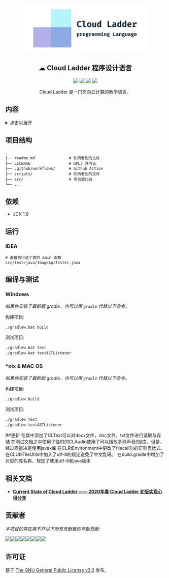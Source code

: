<div align="center">
  <img src="assets/cover_photo.png" width="400px" alt="BIThesis Icon">

## ☁ Cloud Ladder 程序设计语言

[![](https://flat.badgen.net/github/status/BIT-SYS/cloud-ladder)]()
[![](https://flat.badgen.net/github/contributors/BIT-SYS/cloud-ladder)]()
[![](https://badgen.net/github/open-issues/BIT-SYS/cloud-ladder)]()
[![](https://flat.badgen.net/github/license/BIT-SYS/cloud-ladder?color=purple)]()

Cloud Ladder 是一门面向云计算的教学语言。

</div>


## 内容
<details>
<summary>点击以展开</summary>

- [项目结构](#项目结构)
- [依赖](#依赖)
- [运行](#运行)
  * [IDEA](#idea)
- [编译与测试](#编译与测试)
  * [Windows](#windows)
  * [*nix & MAC OS](#*nix-%26-mac-os)
- [更新](#更新)
- [相关文档](#相关文档)
- [贡献者](#贡献者)
- [许可证](#许可证)
</details>


## 项目结构

```
.
├── readme.md               # 你所看到的文件
├── LICENSE                 # GPL3 许可证
├── .github/workflows/      # Github Action
├── scripts/                # 你所看到的文件
├── src/                    # 项目源代码
└── ...
```

## 依赖

- JDK 1.8

## 运行

### IDEA

```
# 直接执行这个类的 main 函数
src/test/java/ImageApiTester.java
```

## 编译与测试

### Windows

*如果你安装了最新版 gradle，也可以用 `gradle` 代替以下命令。*

构建项目:

```bash
./gradlew.bat build
```

测试项目:

```bash
./gradlew.bat test
./gradlew.bat testASTListener

```

### *nix & MAC OS

*如果你安装了最新版 gradle，也可以用 `gradle` 代替以下命令。*

构建项目:

```bash
./gradlew build
```

测试项目:

```bash
./gradlew test
./gradlew testASTListener

```

##更新
在其中添加了CLText可以对docx文件，doc文件，txt文件进行读取与存储
在测试文档之中使用了临时的CLAudio使用了可以播放多种声音的jl库，但是，经过商量决定使用javax库
在CLRtEnvironment中更改了filecall时的正则表达式。
在CLUtilFileUtils中加入了utf-8的规定避免了中文乱码。
在build.gradle中增加了对应的库名称，规定了使用utf-8和java版本

## 相关文档

- **[Current State of Cloud Ladder —— 2020年春 Cloud Ladder 初版实现心得分享](https://cloud-ladder.fkynjyq.com)**

## 贡献者

*本项目的存在离不开以下所有贡献者的辛勤贡献:*

[![](https://sourcerer.io/fame/fky2015/BIT-SYS/cloud-ladder/images/0)](https://sourcerer.io/fame/fky2015/BIT-SYS/cloud-ladder/links/0)[![](https://sourcerer.io/fame/fky2015/BIT-SYS/cloud-ladder/images/1)](https://sourcerer.io/fame/fky2015/BIT-SYS/cloud-ladder/links/1)[![](https://sourcerer.io/fame/fky2015/BIT-SYS/cloud-ladder/images/2)](https://sourcerer.io/fame/fky2015/BIT-SYS/cloud-ladder/links/2)[![](https://sourcerer.io/fame/fky2015/BIT-SYS/cloud-ladder/images/3)](https://sourcerer.io/fame/fky2015/BIT-SYS/cloud-ladder/links/3)[![](https://sourcerer.io/fame/fky2015/BIT-SYS/cloud-ladder/images/4)](https://sourcerer.io/fame/fky2015/BIT-SYS/cloud-ladder/links/4)[![](https://sourcerer.io/fame/fky2015/BIT-SYS/cloud-ladder/images/5)](https://sourcerer.io/fame/fky2015/BIT-SYS/cloud-ladder/links/5)[![](https://sourcerer.io/fame/fky2015/BIT-SYS/cloud-ladder/images/6)](https://sourcerer.io/fame/fky2015/BIT-SYS/cloud-ladder/links/6)[![](https://sourcerer.io/fame/fky2015/BIT-SYS/cloud-ladder/images/7)](https://sourcerer.io/fame/fky2015/BIT-SYS/cloud-ladder/links/7)



## 许可证

基于 [The GNU General Public License v3.0](LICENSE) 发布。

